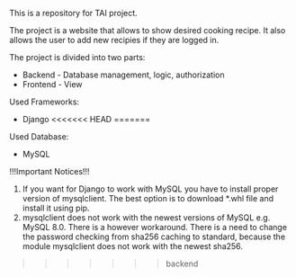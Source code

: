 This is a repository for TAI project.

The project is a website that allows to show desired cooking recipe. It also allows the user to add new recipies if they are logged in.

The project is divided into two parts:
 - Backend - Database management, logic, authorization
 - Frontend - View


Used Frameworks:
 - Django
<<<<<<< HEAD
=======

Used Database:
 - MySQL

 !!!Important Notices!!!
 1. If you want for Django to work with MySQL you have to install proper version of mysqlclient. The best option is to download *.whl file and install it using pip.
 2. mysqlclient does not work with the newest versions of MySQL e.g. MySQL 8.0. There is a however workaround. There is a need to change the password checking from sha256 caching to standard, because the module mysqlclient does not work with the newest sha256.
>>>>>>> backend
